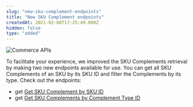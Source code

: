 ```yaml
---
slug: "new-sku-complement-endpoints"
title: "New SKU Complement endpoints"
createdAt: 2021-02-08T17:25:49.090Z
hidden: false
type: "added"
---
```


![Commerce APIs](https://raw.githubusercontent.com/vtexdocs/dev-portal-content/main/images/new-sku-complement-endpoints-0.png)

To facilitate your experience, we improved the SKU Complements retrieval by making two new endpoints available for use. You can get all SKU Complements of an SKU by its SKU ID and filter the Complements by its type. Check out the endpoints:

- get [Get SKU Complement by SKU ID](https://developers.vtex.com/vtex-developer-docs/reference/catalog-api-sku-complement#get_api-catalog-pvt-stockkeepingunit-skuid-complement)
- get [Get SKU Complements by Complement Type ID](https://developers.vtex.com/vtex-developer-docs/reference/catalog-api-sku-complement#get_api-catalog-pvt-stockkeepingunit-skuid-complement-complementtypeid)

